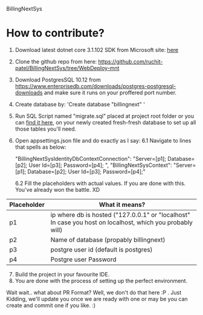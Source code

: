BillingNextSys
# **How to contribute?**

1. Download latest dotnet core 3.1.102 SDK from Microsoft site: [here](https://dotnet.microsoft.com/download)
1. Clone the github repo from here: https://github.com/ruchit-patel/BillingNextSys/tree/WebDeploy-mnt
1. Download PostgresSQL 10.12 from https://www.enterprisedb.com/downloads/postgres-postgresql-downloads and make sure it runs on your proffered port number. 
1. Create database by: 'Create database "billingnext" '
1. Run SQL Script named "migrate.sql" placed at project root folder or you can [find it here](https://github.com/ruchit-patel/BillingNextSys/blob/WebDeploy-mnt/BillingNextSys/BillingNextSys/migrate.sql), on your newly created fresh-fresh database to set up all those tables you'll need.   
1. Open appsettings.json file and do exactly as I say: 
  6.1 Navigate to lines that spells as below:  

    "BillingNextSysIdentityDbContextConnection": "Server=[p1]; Database=[p2]; User Id=[p3]; Password=[p4]; ",
    "BillingNextSysContext": "Server=[p1]; Database=[p2]; User Id=[p3]; Password=[p4];"

    6.2 Fill the placeholders with actual values. If you are done with this. You've already won the battle. XD 


| Placeholder| What it means? |
|--|--|
| p1 |ip where db is hosted ("127.0.0.1" or "localhost" In case you host on localhost, which you probably will)  |
| p2 | Name of database (propably billingnext) |
| p3 | postgre user id (default is postgres) |
| p4 | Postgre user Password |


7. Build the project in your favourite IDE.
1. You are done with the process of setting up the perfect environment. 

Wait wait.. what about PR Format?
Well, we don't do that here :P . Just Kidding, we'll update you once we are ready with one or may be you can create and commit one if you like. :)   